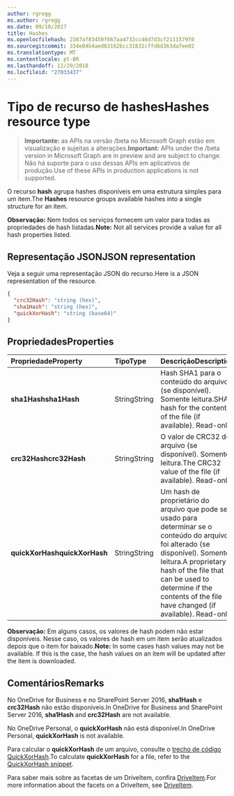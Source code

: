 ```yaml
---
author: rgregg
ms.author: rgregg
ms.date: 09/10/2017
title: Hashes
ms.openlocfilehash: 2387af83450f667aa4732cc46d7d3cf2111579f0
ms.sourcegitcommit: 334e84b4aed63162bcc31831cffd6d363dafee02
ms.translationtype: MT
ms.contentlocale: pt-BR
ms.lasthandoff: 11/29/2018
ms.locfileid: "27033437"
---
```

# <a name="hashes-resource-type"></a><span data-ttu-id="c6d46-102">Tipo de recurso de hashes</span><span class="sxs-lookup"><span data-stu-id="c6d46-102">Hashes resource type</span></span>

> <span data-ttu-id="c6d46-103">**Importante:** as APIs na versão /beta no Microsoft Graph estão em visualização e sujeitas a alterações.</span><span class="sxs-lookup"><span data-stu-id="c6d46-103">**Important:** APIs under the /beta version in Microsoft Graph are in preview and are subject to change.</span></span> <span data-ttu-id="c6d46-104">Não há suporte para o uso dessas APIs em aplicativos de produção.</span><span class="sxs-lookup"><span data-stu-id="c6d46-104">Use of these APIs in production applications is not supported.</span></span>

<span data-ttu-id="c6d46-105">O recurso **hash** agrupa hashes disponíveis em uma estrutura simples para um item.</span><span class="sxs-lookup"><span data-stu-id="c6d46-105">The **Hashes** resource groups available hashes into a single structure for an item.</span></span>

<span data-ttu-id="c6d46-106">**Observação:** Nem todos os serviços fornecem um valor para todas as propriedades de hash listadas.</span><span class="sxs-lookup"><span data-stu-id="c6d46-106">**Note:** Not all services provide a value for all hash properties listed.</span></span>

## <a name="json-representation"></a><span data-ttu-id="c6d46-107">Representação JSON</span><span class="sxs-lookup"><span data-stu-id="c6d46-107">JSON representation</span></span>

<span data-ttu-id="c6d46-108">Veja a seguir uma representação JSON do recurso.</span><span class="sxs-lookup"><span data-stu-id="c6d46-108">Here is a JSON representation of the resource.</span></span>

<!-- {
  "blockType": "resource",
  "optionalProperties": [ "sha1Hash", "crc32Hash", "quickXorHash" ],
  "@odata.type": "microsoft.graph.hashes"
}-->

```json
{
  "crc32Hash": "string (hex)",
  "sha1Hash": "string (hex)",
  "quickXorHash": "string (base64)"
}
```

## <a name="properties"></a><span data-ttu-id="c6d46-109">Propriedades</span><span class="sxs-lookup"><span data-stu-id="c6d46-109">Properties</span></span>

| <span data-ttu-id="c6d46-110">Propriedade</span><span class="sxs-lookup"><span data-stu-id="c6d46-110">Property</span></span>         | <span data-ttu-id="c6d46-111">Tipo</span><span class="sxs-lookup"><span data-stu-id="c6d46-111">Type</span></span>   | <span data-ttu-id="c6d46-112">Descrição</span><span class="sxs-lookup"><span data-stu-id="c6d46-112">Description</span></span>                                                       |
|:-----------------|:-------|:------------------------------------------------------------------|
| <span data-ttu-id="c6d46-113">**sha1Hash**</span><span class="sxs-lookup"><span data-stu-id="c6d46-113">**sha1Hash**</span></span>     | <span data-ttu-id="c6d46-114">String</span><span class="sxs-lookup"><span data-stu-id="c6d46-114">String</span></span> | <span data-ttu-id="c6d46-p102">Hash SHA1 para o conteúdo do arquivo (se disponível). Somente leitura.</span><span class="sxs-lookup"><span data-stu-id="c6d46-p102">SHA1 hash for the contents of the file (if available). Read-only.</span></span> |
| <span data-ttu-id="c6d46-117">**crc32Hash**</span><span class="sxs-lookup"><span data-stu-id="c6d46-117">**crc32Hash**</span></span>    | <span data-ttu-id="c6d46-118">String</span><span class="sxs-lookup"><span data-stu-id="c6d46-118">String</span></span> | <span data-ttu-id="c6d46-p103">O valor de CRC32 do arquivo (se disponível). Somente leitura.</span><span class="sxs-lookup"><span data-stu-id="c6d46-p103">The CRC32 value of the file (if available). Read-only.</span></span>            |
| <span data-ttu-id="c6d46-121">**quickXorHash**</span><span class="sxs-lookup"><span data-stu-id="c6d46-121">**quickXorHash**</span></span> | <span data-ttu-id="c6d46-122">String</span><span class="sxs-lookup"><span data-stu-id="c6d46-122">String</span></span> | <span data-ttu-id="c6d46-p104">Um hash de proprietário do arquivo que pode ser usado para determinar se o conteúdo do arquivo foi alterado (se disponível). Somente leitura.</span><span class="sxs-lookup"><span data-stu-id="c6d46-p104">A proprietary hash of the file that can be used to determine if the contents of the file have changed (if available). Read-only.</span></span> |

<span data-ttu-id="c6d46-p105">**Observação:** Em alguns casos, os valores de hash podem não estar disponíveis. Nesse caso, os valores de hash em um item serão atualizados depois que o item for baixado.</span><span class="sxs-lookup"><span data-stu-id="c6d46-p105">**Note:** In some cases hash values may not be available. If this is the case, the hash values on an item will be updated after the item is downloaded.</span></span>

## <a name="remarks"></a><span data-ttu-id="c6d46-127">Comentários</span><span class="sxs-lookup"><span data-stu-id="c6d46-127">Remarks</span></span>

<span data-ttu-id="c6d46-128">No OneDrive for Business e no SharePoint Server 2016, **sha1Hash** e **crc32Hash** não estão disponíveis.</span><span class="sxs-lookup"><span data-stu-id="c6d46-128">In OneDrive for Business and SharePoint Server 2016, **sha1Hash** and **crc32Hash** are not available.</span></span>

<span data-ttu-id="c6d46-129">No OneDrive Personal, o **quickXorHash** não está disponível.</span><span class="sxs-lookup"><span data-stu-id="c6d46-129">In OneDrive Personal, **quickXorHash** is not available.</span></span>

<span data-ttu-id="c6d46-130">Para calcular o **quickXorHash** de um arquivo, consulte o [trecho de código QuickXorHash](https://dev.onedrive.com/snippets/quickxorhash.htm).</span><span class="sxs-lookup"><span data-stu-id="c6d46-130">To calculate **quickXorHash** for a file, refer to the [QuickXorHash snippet](https://dev.onedrive.com/snippets/quickxorhash.htm).</span></span>

<span data-ttu-id="c6d46-131">Para saber mais sobre as facetas de um DriveItem, confira [DriveItem](driveitem.md).</span><span class="sxs-lookup"><span data-stu-id="c6d46-131">For more information about the facets on a DriveItem, see [DriveItem](driveitem.md).</span></span>


<!-- {
  "type": "#page.annotation",
  "description": "The hashes facet provides hash identifiers for a file in OneDrive",
  "keywords": "hash,sha1,crc32,item,facet",
  "section": "documentation",
  "tocPath": "Facets/Hashes"
} -->
